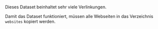 Dieses Dataset beinhaltet sehr viele Verlinkungen.

Damit das Dataset funktioniert, müssen alle Webseiten in das Verzeichnis `websites` kopiert werden.